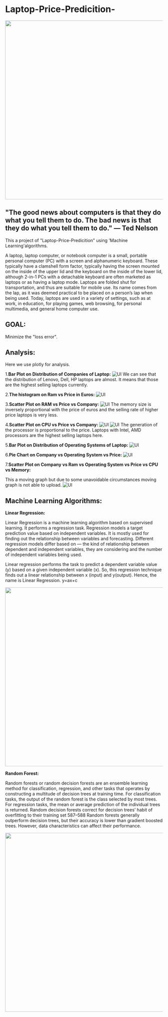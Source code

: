 # Laptop-Price-Predicition-

<p align="middle">
    <img src="https://miro.medium.com/max/1400/0*XmAiY1Zac-OcaF6U" width="770" height="570">
  </p>
  
 "The good news about computers is that they do what you tell them to do. The bad news is that they do what you tell them to do." — Ted Nelson
 ----
  
  This a project of "Laptop-Price-Predicition" using 'Machine Learning'algorithms.
  
 A laptop, laptop computer, or notebook computer is a small, portable personal computer (PC) with a screen and alphanumeric keyboard. These typically have a clamshell form factor, typically having the screen mounted on the inside of the upper lid and the keyboard on the inside of the lower lid, although 2-in-1 PCs with a detachable keyboard are often marketed as laptops or as having a laptop mode. Laptops are folded shut for transportation, and thus are suitable for mobile use. Its name comes from the lap, as it was deemed practical to be placed on a person’s lap when being used. Today, laptops are used in a variety of settings, such as at work, in education, for playing games, web browsing, for personal multimedia, and general home computer use.
 
 GOAL:
 ----
 Minimize the "loss error".

Analysis:
-----
Here we use plotly for analysis.

1.**Bar Plot on Distribution of Companies of Laptop:**
![UI](1.png)
We can see that the distribution of Lenovo, Dell, HP laptops are almost. It means that those are the highest selling laptops currently.

2.**The histogram on Ram vs Price in Euros:**
![UI](2.png)

3.**Scatter Plot on RAM vs Price vs Company:**
![UI](3.png)
The memory size is inversely proportional with the price of euros and the selling rate of higher price laptops is very less.

4.**Scatter Plot on CPU vs Price vs Company:**
![UI](4.png)
![UI](5.png)
The generation of the processor is proportional to the price. Laptops with Intel, AMD processors are the highest selling laptops here.

5.**Bar Plot on Distribution of Operating Systems of Laptop:**
![UI](6.png)

6.**Pie Chart on Company vs Operating System vs Price:**
![UI](7.png)

7.**Scatter Plot on Company vs Ram vs Operating System vs Price vs CPU vs Memory:**

This a moving graph but due to some unavoidable circumstances moving graph is not able to upload.
![UI](8.JPG)

Machine Learning Algorithms:
-----
**Linear Regression:**

Linear Regression is a machine learning algorithm based on supervised learning. It performs a regression task. Regression models a target prediction value based on independent variables. It is mostly used for finding out the relationship between variables and forecasting. Different regression models differ based on — the kind of relationship between dependent and independent variables, they are considering and the number of independent variables being used.

Linear regression performs the task to predict a dependent variable value (y) based on a given independent variable (x). So, this regression technique finds out a linear relationship between x (input) and y(output). Hence, the name is Linear Regression. y=ax+c
<p align="middle">
    <img src="https://miro.medium.com/max/2000/0*OsEmBJIRKfZKRCmf.jpeg" width="770" height="570">
  </p>
  
 **Random Forest:**
 
Random forests or random decision forests are an ensemble learning method for classification, regression, and other tasks that operates by constructing a multitude of decision trees at training time. For classification tasks, the output of the random forest is the class selected by most trees. For regression tasks, the mean or average prediction of the individual trees is returned. Random decision forests correct for decision trees’ habit of overfitting to their training set 587–588 Random forests generally outperform decision trees, but their accuracy is lower than gradient boosted trees. However, data characteristics can affect their performance.
<p align="middle">
    <img src="https://miro.medium.com/max/700/0*pKTTkYeiG9V_C6f2.png" width="770" height="570">
  </p>
